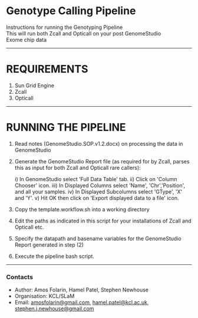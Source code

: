 Genotype Calling Pipeline
==============================================================================

Instructions for running the Genotyping Pipeline  
This will run both Zcall and Opticall on your post GenomeStudio  
Exome chip data  

**********************


REQUIREMENTS
=============================================================================

1) Sun Grid Engine  
2) Zcall  
3) Opticall  

**********************

RUNNING THE PIPELINE
=============================================================================

1) Read notes (GenomeStudio.SOP.v1.2.docx) on processing the data in GenomeStudio  
2) Generate the GenomeStudio Report file (as required for by Zcall, parses this as input for both Zcall and Opticall rare callers):  

	i) In GenomeStudio select 'Full Data Table' tab.
	ii) Click on 'Column Chooser' icon.
	iii) In Displayed Columns select 'Name', 'Chr','Position', and all your samples.
	iv) In Displayed Subcolumns select 'GType', 'X' and 'Y'.
	v) Hit OK then click on 'Export displayed data to a file' icon.

3) Copy the template.workflow.sh into a working directory  
4) Edit the paths as indicated in this script for your installations of Zcall and Opticall etc.  
5) Specify the datapath and basename variables for the GenomeStudio Report generated in step (2)  
6) Execute the pipeline bash script.  


**********************
### Contacts
- Author: Amos Folarin, Hamel Patel, Stephen Newhouse                                    
- Organisation: KCL/SLaM                                     
- Email: <amosfolarin@gmail.com>, <hamel.patel@kcl.ac.uk>, <stephen.j.newhouse@gmail.com>

